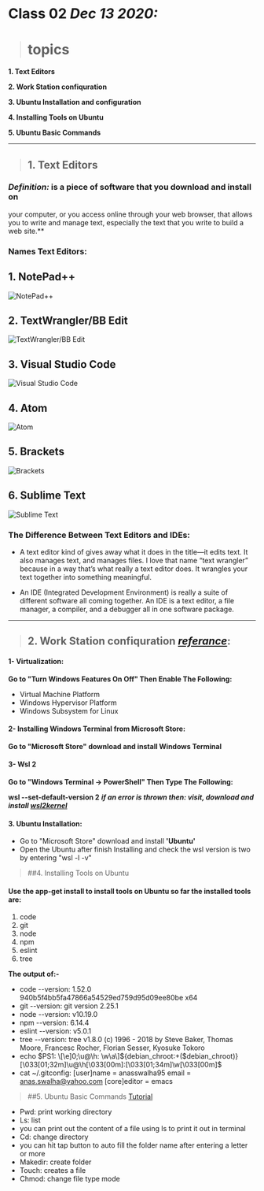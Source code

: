 # Class 02 *Dec 13 2020:*
> # topics

__1. Text Editors__

__2. Work Station confiquration__

__3. Ubuntu Installation and configuration__

__4. Installing Tools on Ubuntu__ 

__5. Ubuntu Basic Commands__

---

> ## 1. Text Editors

### ***Definition:*** is a piece of software that you download and install on
your computer, or you access online through your web browser, that
allows you to write and manage text, especially the text that you write
to build a web site.**

### Names Text Editors:

## 1. NotePad++ 

 ![NotePad++](https://www.incrediblelab.com/wp-content/uploads/2020/06/replace-notepad-with-notepad-plus-plus.jpg)

## 2. TextWrangler/BB Edit

![TextWrangler/BB Edit](https://cdn.cultofmac.com/wp-content/uploads/2010/11/20101111-textwrangler.jpg)

## 3. Visual Studio Code

![Visual Studio Code](https://upload.wikimedia.org/wikipedia/commons/thumb/9/9a/Visual_Studio_Code_1.35_icon.svg/1200px-Visual_Studio_Code_1.35_icon.svg.png)

## 4. Atom 

![Atom](https://computingforgeeks.com/wp-content/uploads/2019/01/install-atom-text-editor-ubuntu-18.04-linux-mint-19-1024x303.png)

## 5. Brackets 

![Brackets](https://upload.wikimedia.org/wikipedia/commons/thumb/4/4c/Brackets_Icon.svg/1200px-Brackets_Icon.svg.png)

## 6. Sublime Text 

![Sublime Text](https://krupitskas.github.io/sublime-rust/sublime_logo.jpeg)

### The Difference Between Text Editors and IDEs:
* A text editor kind of gives away what it does in the title—it edits text.
It also manages text, and manages files. I love that name “text
wrangler” because in a way that’s what really a text editor does. It
wrangles your text together into something meaningful.

* An IDE (Integrated Development Environment) is really a suite of
different software all coming together. An IDE is a text editor, a file
manager, a compiler, and a debugger all in one software package.

---


> ## 2. Work Station confiquration _[referance](https://codefellows.github.io/setup-guide/system-setup/)_:

#### 1- Virtualization:  
 __Go to "Turn Windows Features On Off" Then Enable The Following:__
 
* Virtual Machine Platform
* Windows Hypervisor Platform
* Windows Subsystem for Linux

#### 2- Installing Windows Terminal from Microsoft Store:
__Go to "Microsoft Store" download and install Windows Terminal__

#### 3- Wsl 2
__Go to "Windows Terminal -> PowerShell" Then Type  The Following:__

__wsl --set-default-version 2__
__*if an error is thrown then: visit, download and install [wsl2kernel](https://aka.ms/wsl2kernel)*__


#### 3. Ubuntu Installation:

* Go to "Microsoft Store" download and install __'Ubuntu'__
* Open the Ubuntu after finish Installing and check the wsl version is two by entering  "wsl -l -v"



> ##4. Installing Tools on Ubuntu

#### Use the app-get install <name> to install tools on Ubuntu so far the installed tools are:
 1. code 
 2. git 
 3. node
 4. npm 
 5. eslint 
 6. tree 
 
 __The output of:-__
* code --version: 1.52.0 940b5f4bb5fa47866a54529ed759d95d09ee80be x64
* git --version: git version 2.25.1
* node --version: v10.19.0
* npm --version: 6.14.4
* eslint --version: v5.0.1
* tree --version: tree v1.8.0 (c) 1996 - 2018 by Steve Baker, Thomas Moore, Francesc Rocher, Florian Sesser, Kyosuke Tokoro
* echo $PS1: \[\e]0;\u@\h: \w\a\]${debian_chroot:+($debian_chroot)}\[\033[01;32m\]\u@\h\[\033[00m\]:\[\033[01;34m\]\w\[\033[00m\]\$
* cat ~/.gitconfig: [user]name = anasswalha95    email = anas.swalha@yahoo.com  [core]editor = emacs
 
 > ##5. Ubuntu Basic Commands [Tutorial](https://ryanstutorials.net/linuxtutorial/commandline.php)
 
* Pwd: print working directory 
* Ls: list
* you can print out the content of a file using ls to print it out in terminal  
* Cd: change directory 
* you can hit tap button to auto fill the folder name after entering a letter or more 
* Makedir: create folder
* Touch: creates a file 
* Chmod: change file type mode


 
 


